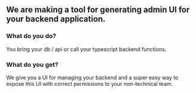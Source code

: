 ## We are making a tool for generating admin UI for your backend application.

### What do you do?

You bring your db / api or call your typescript backend functions.

### What do you get?

We give you a UI for managing your backend and a super easy way to expose this UI with correct permissions to your non-technical team.
